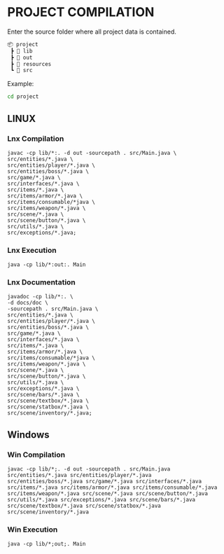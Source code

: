 # PROJECT COMPILATION

Enter the source folder where all project data is contained.

```sh
📦 project
 ┣ 📂 lib
 ┣ 📂 out
 ┣ 📂 resources
 ┗ 📂 src
```

Example:

```sh
cd project
```

## LINUX

### Lnx Compilation

```console
javac -cp lib/*:. -d out -sourcepath . src/Main.java \
src/entities/*.java \
src/entities/player/*.java \
src/entities/boss/*.java \
src/game/*.java \
src/interfaces/*.java \
src/items/*.java \
src/items/armor/*.java \
src/items/consumable/*java \
src/items/weapon/*.java \
src/scene/*.java \
src/scene/button/*.java \
src/utils/*.java \
src/exceptions/*.java;
```

### Lnx Execution

```console
java -cp lib/*:out:. Main
```

### Lnx Documentation

```console
javadoc -cp lib/*:. \
-d docs/doc \
-sourcepath . src/Main.java \
src/entities/*.java \
src/entities/player/*.java \
src/entities/boss/*.java \
src/game/*.java \
src/interfaces/*.java \
src/items/*.java \
src/items/armor/*.java \
src/items/consumable/*java \
src/items/weapon/*.java \
src/scene/*.java \
src/scene/button/*.java \
src/utils/*.java \
src/exceptions/*.java \
src/scene/bars/*.java \
src/scene/textbox/*.java \
src/scene/statbox/*.java \
src/scene/inventory/*.java;
```

## Windows

### Win Compilation

```console
javac -cp lib/*;. -d out -sourcepath . src/Main.java src/entities/*.java src/entities/player/*.java src/entities/boss/*.java src/game/*.java src/interfaces/*.java src/items/*.java src/items/armor/*.java src/items/consumable/*.java src/items/weapon/*.java src/scene/*.java src/scene/button/*.java src/utils/*.java src/exceptions/*.java src/scene/bars/*.java src/scene/textbox/*.java src/scene/statbox/*.java src/scene/inventory/*.java
```

### Win Execution

```console
java -cp lib/*;out;. Main
```
